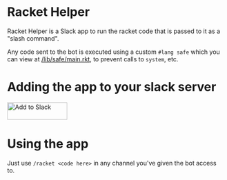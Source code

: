 # Racket Helper

Racket Helper is a Slack app to run the racket code that is passed to it as a "slash command".

Any code sent to the bot is executed using a custom `#lang safe` which you can view at [/lib/safe/main.rkt](/lib/safe/main.rkt), to prevent calls to `system`, etc.

# Adding the app to your slack server

<a href="https://slack.com/oauth/authorize?scope=commands,bot&client_id=437530082994.436948745745"><img alt="Add to Slack" height="40" width="139" src="https://platform.slack-edge.com/img/add_to_slack.png" srcset="https://platform.slack-edge.com/img/add_to_slack.png 1x, https://platform.slack-edge.com/img/add_to_slack@2x.png 2x" /></a>

# Using the app

Just use `/racket <code here>` in any channel you've given the bot access to.
